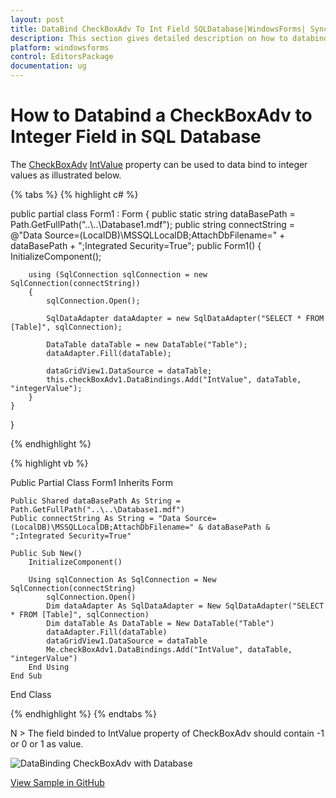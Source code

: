 ```yaml
---
layout: post
title: DataBind CheckBoxAdv To Int Field SQLDatabase|WindowsForms| Syncfusion
description: This section gives detailed description on how to databind a CheckBoxAdv to Integer Field in SQL Database.
platform: windowsforms
control: EditorsPackage
documentation: ug
---
```


# How to Databind a CheckBoxAdv to Integer Field in SQL Database

The [CheckBoxAdv](https://help.syncfusion.com/cr/windowsforms/Syncfusion.Windows.Forms.Tools.CheckBoxAdv.html) [IntValue](https://help.syncfusion.com/cr/windowsforms/Syncfusion.Windows.Forms.Tools.CheckBoxAdv.html#Syncfusion_Windows_Forms_Tools_CheckBoxAdv_IntValue) property can be used to data bind to integer values as illustrated below.

{% tabs %}
{% highlight c# %}

public partial class Form1 : Form
{
    public static string dataBasePath = Path.GetFullPath("..\\..\\Database1.mdf");
    public  string connectString = @"Data Source=(LocalDB)\MSSQLLocalDB;AttachDbFilename=" + dataBasePath + ";Integrated Security=True";
    public Form1()
    {
        InitializeComponent();

        using (SqlConnection sqlConnection = new SqlConnection(connectString))
        {
            sqlConnection.Open();

            SqlDataAdapter dataAdapter = new SqlDataAdapter("SELECT * FROM [Table]", sqlConnection);

            DataTable dataTable = new DataTable("Table");
            dataAdapter.Fill(dataTable);

            dataGridView1.DataSource = dataTable;
            this.checkBoxAdv1.DataBindings.Add("IntValue", dataTable, "integerValue");
        }
    }
}


{% endhighlight %}

{% highlight vb %}

Public Partial Class Form1
    Inherits Form

    Public Shared dataBasePath As String = Path.GetFullPath("..\..\Database1.mdf")
    Public connectString As String = "Data Source=(LocalDB)\MSSQLLocalDB;AttachDbFilename=" & dataBasePath & ";Integrated Security=True"

    Public Sub New()
        InitializeComponent()

        Using sqlConnection As SqlConnection = New SqlConnection(connectString)
            sqlConnection.Open()
            Dim dataAdapter As SqlDataAdapter = New SqlDataAdapter("SELECT * FROM [Table]", sqlConnection)
            Dim dataTable As DataTable = New DataTable("Table")
            dataAdapter.Fill(dataTable)
            dataGridView1.DataSource = dataTable
            Me.checkBoxAdv1.DataBindings.Add("IntValue", dataTable, "integerValue")
        End Using
    End Sub
End Class


{% endhighlight %}
{% endtabs %}

N > The field binded to IntValue property of CheckBoxAdv should contain -1 or 0 or 1 as value. 

![DataBinding CheckBoxAdv with Database](FAQ_images/FAQ_img2.png)

[View Sample in GitHub](https://github.com/SyncfusionExamples/How-to-bind-a-winforms-checkboxadv-to-an-sql-database)
